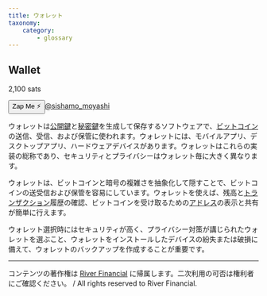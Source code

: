 ```yaml
---
title: ウォレット
taxonomy:
    category:
        - glossary
---
```


## Wallet
2,100 sats

<div><button class="zap-button" data-npub="npub1x3x7spzvt6yflg4l825agplakkyv8h62h5jsl9qq7ghxlcr490wqz4qfw6" data-relays="wss://relay.damus.io,wss://relay.snort.social,wss://nostr.wine,wss://relay.nostr.band">Zap Me ⚡</button><a href="https://twitter.com/sishamo_moyashi">@sishamo_moyashi</a></div>

ウォレットは[公開鍵](http://lostinbitcoin.jp.testrs.jp/staging/glossary/public_key/)と[秘密鍵](http://lostinbitcoin.jp.testrs.jp/staging/glossary/private_key/)を生成して保存するソフトウェアで、[ビットコイン](http://lostinbitcoin.jp.testrs.jp/staging/glossary/bitcoin/)の送信、受信、および保管に使われます。ウォレットには、モバイルアプリ、デスクトップアプリ、ハードウェアデバイスがあります。ウォレットはこれらの実装の総称であり、セキュリティとプライバシーはウォレット毎に大きく異なります。

ウォレットは、ビットコインと暗号の複雑さを抽象化して隠すことで、ビットコインの送受信および保管を容易にしています。ウォレットを使えば、残高と[トランザクション](http://lostinbitcoin.jp.testrs.jp/staging/glossary/transaction/)履歴の確認、ビットコインを受け取るための[アドレス](http://lostinbitcoin.jp.testrs.jp/staging/glossary/address/)の表示と共有が簡単に行えます。

ウォレット選択時にはセキュリティが高く、プライバシー対策が講じられたウォレットを選ぶこと、ウォレットをインストールしたデバイスの紛失または破損に備えて、ウォレットのバックアップを作成することが重要です。

---
コンテンツの著作権は [River Financial](https://river.com/) に帰属します。二次利用の可否は権利者にご確認ください。 / All rights reserved to River Financial.
